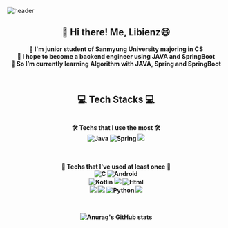 








<!--
Here are some ideas to get you started:
**Libienz/Libienz** is a ✨ _special_ ✨ repository because its `README.md` (this file) appears on your GitHub profile.
- 🔭 I’m currently working on ... Ko
- 🌱 I’m currently learning ...
- 👯 I’m looking to collaborate on ...  
- 🤔 I’m looking for help with ...
- 💬 Ask me about ...  
- 📫 How to reach me: ...
- 😄 Pronouns: ...
- ⚡ Fun fact: ...
-->



![header](https://capsule-render.vercel.app/api?type=waving&color=FFA500&height=200&descAlign=50&fontAlign=50&section=header&text=Libienz&fontSize=65&fontColor=2E2E2E&animation=twinkling)  



<div align="center">

## 👋 Hi there! Me, Libienz😄  
<!-- <a href = "https://github.com/Libienz"><img alt="GitHub" src ="https://img.shields.io/badge/GitHub-181717.svg?&style=for-the-badge&logo=GitHub&logoColor=white"/>
</a> -->  
<b>👯 I'm junior student of Sanmyung University majoring in CS    
🔭 I hope to become a backend engineer using JAVA and SpringBoot    
🌱 So I’m currently learning Algorithm with JAVA, Spring and SpringBoot  <b/>
  
<br/>

## 💻 Tech Stacks 💻
    

<p display="inline" align="center">
  <br>
  <b>🛠 Techs that I use the most 🛠<b/><br>
  <img alt="Java" src ="https://img.shields.io/badge/Java-007396.svg?&style=for-the-badge&logo=Java&logoColor=white"/> 
  <img alt="Spring" src ="https://img.shields.io/badge/Spring-6DB33F.svg?&style=for-the-badge&logo=Spring&logoColor=white"/> 
  <img src="https://img.shields.io/badge/SpringBoot-6DB33F?style=for-the-badge&logo=springboot&logoColor=white">
  
  <br><br>
  <b>🤏 Techs that I've used at least once 🤏<b/><br>
  <img alt="C" src ="https://img.shields.io/badge/C-A8B9CC.svg?&style=for-the-badge&logo=C&logoColor=white"/>
  <img alt="Android" src ="https://img.shields.io/badge/Android-3DDC84.svg?&style=for-the-badge&logo=Android&logoColor=white"/> </br> 
  <img alt="Kotlin" src ="https://img.shields.io/badge/Kotlin-7F52FF.svg?&style=for-the-badge&logo=Kotlin&logoColor=white"/> 
  <img src="https://img.shields.io/badge/firebase-FFCA28?style=for-the-badge&logo=firebase&logoColor=white">
  <img alt="Html" src ="https://img.shields.io/badge/HTML-E34F26.svg?&style=for-the-badge&logo=HTML5&logoColor=white"/>   
  <img src="https://img.shields.io/badge/mysql-4479A1?style=for-the-badge&logo=mysql&logoColor=white">
  <img src="https://img.shields.io/badge/css3-1572B6?style=for-the-badge&logo=css3&logoColor=white">
  <img alt="Python" src ="https://img.shields.io/badge/Python-3776AB.svg?&style=for-the-badge&logo=Python&logoColor=white"/> 
  <img src="https://img.shields.io/badge/django-092E20?style=for-the-badge&logo=django&logoColor=white">




<br/>

![Anurag's GitHub stats](https://github-readme-stats.vercel.app/api?username=Libienz&show_icons=true&theme=github_dark)
<!--
[![Top Langs](https://github-readme-stats.vercel.app/api/top-langs/?username=Libienz)](https://github.com/Libienz/github-readme-stats)
-->

<br/>

  
 
 




  
  
  
  

<br><br>
</p>
